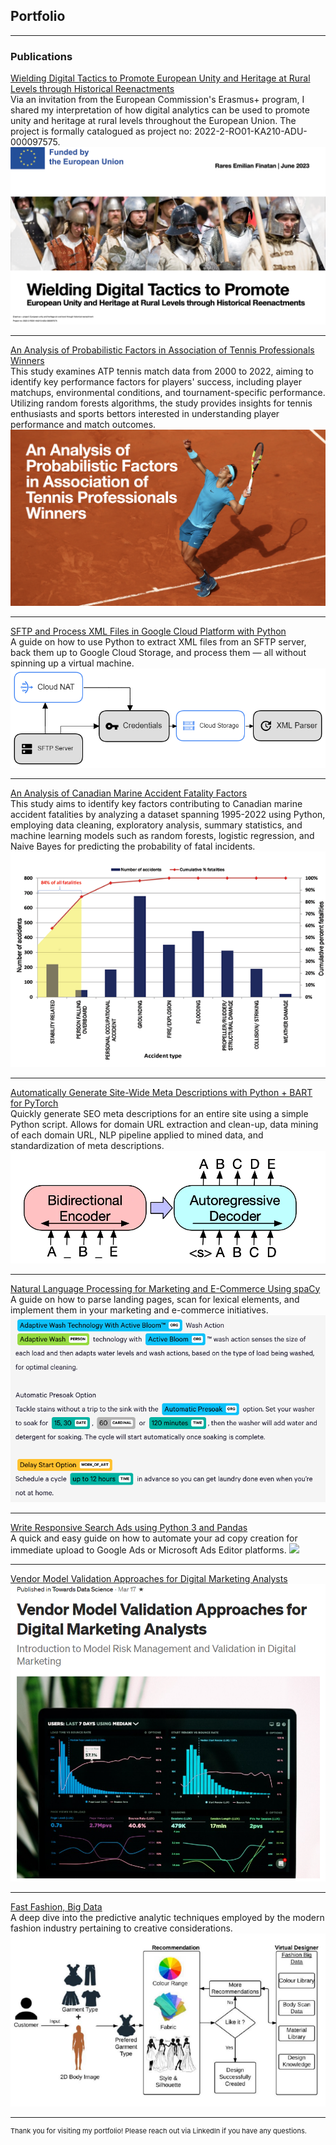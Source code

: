 ## Portfolio

---

### Publications
[Wielding Digital Tactics to Promote European Unity and Heritage at Rural Levels through Historical Reenactments](https://lnkd.in/dZzKE4Fp)
<br/>
Via an invitation from the European Commission's Erasmus+ program, I shared my interpretation of how digital analytics can be used to promote unity and heritage at rural levels throughout the European Union. The project is formally catalogued as project no: 2022-2-RO01-KA210-ADU-000097575.
<img src="images/eu_comission_project.png?raw=true"/>

---
[An Analysis of Probabilistic Factors in Association of Tennis Professionals Winners ](pdf/atp_winners_analysis_report.pdf)
<br/>
This study examines ATP tennis match data from 2000 to 2022, aiming to identify key performance factors for players' success, including player matchups, environmental conditions, and tournament-specific performance. Utilizing random forests algorithms, the study provides insights for tennis enthusiasts and sports bettors interested in understanding player performance and match outcomes.
<img src="images/tennis_factors.png?raw=true"/>

---
[SFTP and Process XML Files in Google Cloud Platform with Python](https://medium.com/@raresfin/sftp-and-process-xml-files-in-google-cloud-platform-with-python-bdcf3a302764)
<br/>
A guide on how to use Python to extract XML files from an SFTP server, back them up to Google Cloud Storage, and process them — all without spinning up a virtual machine.
<img src="images/gcp.png?raw=true"/>

---
[An Analysis of Canadian Marine Accident Fatality Factors](pdf/an_analysis_of_canadian_marine_accident_fatality_factors.pdf)
<br/>
This study aims to identify key factors contributing to Canadian marine accident fatalities by analyzing a dataset spanning 1995-2022 using Python, employing data cleaning, exploratory analysis, summary statistics, and machine learning models such as random forests, logistic regression, and Naive Bayes for predicting the probability of fatal incidents.
<img src="images/marine_accidents.png?raw=true"/>

---
[Automatically Generate Site-Wide Meta Descriptions with Python + BART for PyTorch](https://raresfin.medium.com/automatically-generate-site-wide-meta-descriptions-with-python-bart-for-pytorch-cd0e14dd40d3)
<br/>
Quickly generate SEO meta descriptions for an entire site using a simple Python script. Allows for domain URL extraction and clean-up, data mining of each domain URL, NLP pipeline applied to mined data, and standardization of meta descriptions.
<img src="images/bart.jpeg?raw=true"/>

---
[Natural Language Processing for Marketing and E-Commerce Using spaCy](https://raresfin.medium.com/natural-language-processing-for-marketing-and-e-commerce-using-spacy-31218b92637b)
<br/>
A guide on how to parse landing pages, scan for lexical elements, and implement them in your marketing and e-commerce initiatives.
<img src="images/spacy_entity_visualizer_washer_whirlpool.png?raw=true"/>

---
[Write Responsive Search Ads using Python 3 and Pandas](https://raresfin.medium.com/writing-responsive-search-ads-using-python-3-and-pandas-c840e47b8272)
<br/>
A quick and easy guide on how to automate your ad copy creation for immediate upload to Google Ads or Microsoft Ads Editor platforms.
<img src="images/rsagenerator.gif?raw=true"/>

---
[Vendor Model Validation Approaches for Digital Marketing Analysts](https://towardsdatascience.com/vendor-model-validation-approaches-for-digital-marketing-analysts-bb5c74c75274)
<img src="images/validation.png?raw=true"/>

---
[Fast Fashion, Big Data](https://raresfin.medium.com/fast-fashion-big-data-64fbb5a23ec2)
<br/>
A deep dive into the predictive analytic techniques employed by the modern fashion industry pertaining to creative considerations.
<img src="images/fashionrecommender.png?raw=true"/>

---
<p style="font-size:11px">Thank you for visiting my portfolio! Please reach out via LinkedIn if you have any questions.</p>
